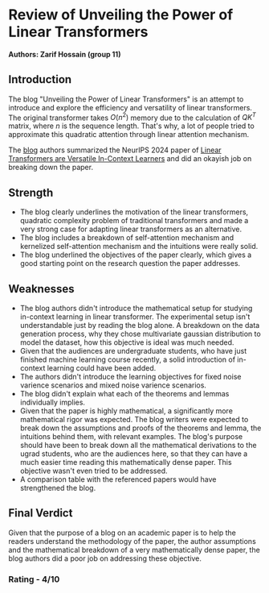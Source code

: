 # Review of Unveiling the Power of Linear Transformers
**Authors: Zarif Hossain (group 11)**
## Introduction
The blog "Unveiling the Power of Linear Transformers" is an attempt to introduce and explore the efficiency and versatility of linear transformers. The original transformer takes $O(n^2)$ memory due to the calculation of $QK^T$ matrix, where $n$ is the sequence length. That's why, a lot of people tried to approximate this quadratic attention through linear attention mechanism. 

The [blog](https://github.com/Superb-Man/blog) authors summarized the NeurIPS 2024 paper of [Linear Transformers are Versatile In-Context Learners](https://openreview.net/pdf?id=p1ft33Mu3J) and did an okayish job on breaking down the paper.

## Strength
- The blog clearly underlines the motivation of the linear transformers, quadratic complexity problem of traditional transformers and made a very strong case for adapting linear transformers as an alternative.
- The blog includes a breakdown of self-attention mechanism and kernelized self-attention mechanism and the intuitions were really solid.
- The blog underlined the objectives of the paper clearly, which gives a good starting point on the research question the paper addresses.

## Weaknesses
- The blog authors didn't introduce the mathematical setup for studying in-context learning in linear transformer. The experimental setup isn't understandable just by reading the blog alone. A breakdown on the data generation process, why they chose multivariate gaussian distribution to model the dataset, how this objective is ideal was much needed.
- Given that the audiences are undergraduate students, who have just finished machine learning course recently, a solid introduction of in-context learning could have been added.
- The authors didn't introduce the learning objectives for fixed noise varience scenarios and mixed noise varience scenarios.
- The blog didn't explain what each of the theorems and lemmas individually implies.
- Given that the paper is highly mathematical, a significantly more mathematical rigor was expected. The blog writers were expected to break down the assumptions and proofs of the theorems and lemma, the intuitions behind them, with relevant examples. The blog's purpose should have been to break down all the mathematical derivations to the ugrad students, who are the audiences here, so that they can have a much easier time reading this mathematically dense paper. This objective wasn't even tried to be addressed.
- A comparison table with the referenced papers would have strengthened the blog.

## Final Verdict
Given that the purpose of a blog on an academic paper is to help the readers understand the methodology of the paper, the author assumptions and the mathematical breakdown of a very mathematically dense paper, the blog authors did a poor job on addressing these objective.

### Rating - 4/10
